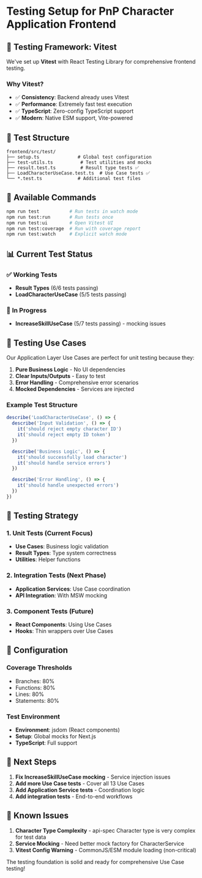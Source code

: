 # Testing Setup for PnP Character Application Frontend

## 🧪 **Testing Framework: Vitest**

We've set up **Vitest** with React Testing Library for comprehensive frontend testing.

### **Why Vitest?**
- ✅ **Consistency**: Backend already uses Vitest
- ✅ **Performance**: Extremely fast test execution
- ✅ **TypeScript**: Zero-config TypeScript support
- ✅ **Modern**: Native ESM support, Vite-powered

## 📁 **Test Structure**

```
frontend/src/test/
├── setup.ts              # Global test configuration
├── test-utils.ts          # Test utilities and mocks  
├── result.test.ts         # Result type tests ✅
├── LoadCharacterUseCase.test.ts  # Use Case tests ✅
└── *.test.ts             # Additional test files
```

## 🚀 **Available Commands**

```bash
npm run test           # Run tests in watch mode
npm run test:run       # Run tests once
npm run test:ui        # Open Vitest UI
npm run test:coverage  # Run with coverage report
npm run test:watch     # Explicit watch mode
```

## 📊 **Current Test Status**

### ✅ **Working Tests**
- **Result Types** (6/6 tests passing)
- **LoadCharacterUseCase** (5/5 tests passing)

### 🔧 **In Progress**
- **IncreaseSkillUseCase** (5/7 tests passing) - mocking issues

## 🧪 **Testing Use Cases**

Our Application Layer Use Cases are perfect for unit testing because they:

1. **Pure Business Logic** - No UI dependencies
2. **Clear Inputs/Outputs** - Easy to test
3. **Error Handling** - Comprehensive error scenarios
4. **Mocked Dependencies** - Services are injected

### **Example Test Structure**

```typescript
describe('LoadCharacterUseCase', () => {
  describe('Input Validation', () => {
    it('should reject empty character ID')
    it('should reject empty ID token')
  })

  describe('Business Logic', () => {
    it('should successfully load character')
    it('should handle service errors')
  })

  describe('Error Handling', () => {
    it('should handle unexpected errors')
  })
})
```

## 🎯 **Testing Strategy**

### **1. Unit Tests** (Current Focus)
- **Use Cases**: Business logic validation
- **Result Types**: Type system correctness
- **Utilities**: Helper functions

### **2. Integration Tests** (Next Phase)
- **Application Services**: Use Case coordination
- **API Integration**: With MSW mocking

### **3. Component Tests** (Future)
- **React Components**: Using Use Cases
- **Hooks**: Thin wrappers over Use Cases

## 🔧 **Configuration**

### **Coverage Thresholds**
- Branches: 80%
- Functions: 80%
- Lines: 80%
- Statements: 80%

### **Test Environment**
- **Environment**: jsdom (React components)
- **Setup**: Global mocks for Next.js
- **TypeScript**: Full support

## 📝 **Next Steps**

1. **Fix IncreaseSkillUseCase mocking** - Service injection issues
2. **Add more Use Case tests** - Cover all 13 Use Cases
3. **Add Application Service tests** - Coordination logic
4. **Add integration tests** - End-to-end workflows

## 🚨 **Known Issues**

1. **Character Type Complexity** - api-spec Character type is very complex for test data
2. **Service Mocking** - Need better mock factory for CharacterService
3. **Vitest Config Warning** - CommonJS/ESM module loading (non-critical)

The testing foundation is solid and ready for comprehensive Use Case testing!